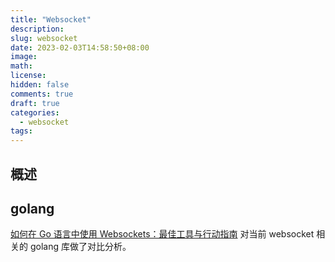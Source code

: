 ```yaml
---
title: "Websocket"
description:
slug: websocket
date: 2023-02-03T14:58:50+08:00
image:
math:
license:
hidden: false
comments: true
draft: true
categories:
  - websocket
tags:
---
```


## 概述

## golang

[如何在 Go 语言中使用 Websockets：最佳工具与行动指南](https://tonybai.com/2019/09/28/how-to-build-websockets-in-go/) 对当前 websocket 相关的 golang 库做了对比分析。
